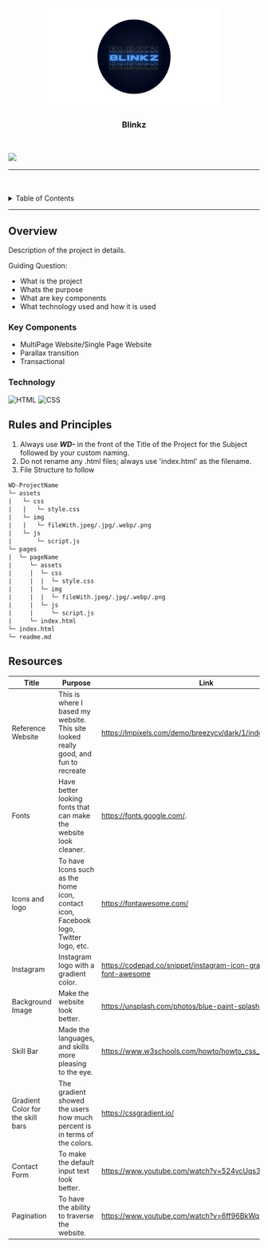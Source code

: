 <a name="readme-top">

<br/>

<br />
<div align="center">
  <a href="https://github.com/zyx-0314/">
  <!-- TODO: If you want to add logo or banner you can add it here -->
    <img src="./assets/img/Untitled__2_-removebg-preview.png" width="350" height="200">
  </a>
<!-- TODO: Change Title to the name of the title of your Project -->
  <h3 align="center">Blinkz</h3>
</div>
<!-- TODO: Make a short description -->
<div align="center">
 <!-- Short Description. (Optional)-->
</div>

<br />

![](https://visit-counter.vercel.app/counter.png?page=notblinkzzz/WD-Seatwork-2-TX03)

---

<br />
<br />

<!-- TODO: If you want to add more layers for your readme -->
<details>
  <summary>Table of Contents</summary>
  <ol>
    <li>
      <a href="#overview">Overview</a>
      <ol>
        <li>
          <a href="#key-components">Key Components</a>
        </li>
        <li>
          <a href="#technology">Technology</a>
        </li>
      </ol>
    </li>
    <li>
      <a href="#rules-and-principles">Rules and Principles</a>
    </li>
    <li>
      <a href="#resources">Resources</a>
    </li>
  </ol>
</details>

---

## Overview

<!-- TODO: To be changed -->
<!-- The following are just sample -->
Description of the project in details.

Guiding Question:
- What is the project
- Whats the purpose
- What are key components
- What technology used and how it is used

### Key Components
<!-- TODO: List of Key Components -->
<!-- The following are just sample -->
- MultiPage Website/Single Page Website
- Parallax transition
- Transactional

### Technology
![HTML](https://img.shields.io/badge/HTML-E34F26?style=for-the-badge&logo=html5&logoColor=white)
![CSS](https://img.shields.io/badge/CSS-1572B6?style=for-the-badge&logo=css3&logoColor=white)

## Rules and Principles
1. Always use ***WD-*** in the front of the Title of the Project for the Subject followed by your custom naming.
2. Do not rename any .html files; always use 'index.html' as the filename.
3. File Structure to follow

```
WD-ProjectName
└─ assets
|   └─ css
|   |   └─ style.css
|   └─ img
|   |   └─ fileWith.jpeg/.jpg/.webp/.png
|   └─ js
|       └─ script.js
└─ pages
|  └─ pageName
|     └─ assets
|     |  └─ css
|     |  |  └─ style.css
|     |  └─ img
|     |  |  └─ fileWith.jpeg/.jpg/.webp/.png
|     |  └─ js
|     |     └─ script.js
|     └─ index.html
└─ index.html
└─ readme.md
```

## Resources

<!-- TODO: Add References -->
| Title | Purpose | Link |
|-|-|-|
| Reference Website | This is where I based my website. This site looked really good, and fun to recreate | https://lmpixels.com/demo/breezycv/dark/1/index.html#resume |
| Fonts | Have better looking fonts that can make the website look cleaner. | https://fonts.google.com/.
| Icons and logo | To have Icons such as the home icon, contact icon, Facebook logo, Twitter logo, etc. | https://fontawesome.com/
| Instagram | Instagram logo with a gradient color. | https://codepad.co/snippet/instagram-icon-gradient-with-font-awesome |
| Background Image | Make the website look better. | https://unsplash.com/photos/blue-paint-splash-Lki74Jj7H-U |
| Skill Bar | Made the languages, and skills more pleasing to the eye. | https://www.w3schools.com/howto/howto_css_skill_bar.asp |
| Gradient Color for the skill bars | The gradient showed the users how much percent is in terms of the colors. | https://cssgradient.io/ |
| Contact Form | To make the default input text look better. | https://www.youtube.com/watch?v=524ycUqs3f0&t=804s |
| Pagination | To have the ability to traverse the website. | https://www.youtube.com/watch?v=6ff96BkWqmg&t=196s |
